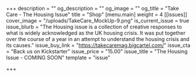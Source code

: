 +++
description = ""
og_description = ""
og_image = ""
og_title = "Take Care - The Housing Issue"
title = "Shop"
[menu.main]
weight = 4
[[issues]]
cover_image = "/uploads/TakeCare_MockUp-9.png"
is_current_issue = true
issue_blurb = "The Housing issue is a collection of creative responses to what is widely acknowledged as the UK housing crisis. It was put together over the course of a year in an attempt to understand the housing crisis and its causes."
issue_buy_link = "https://takecaremag.bigcartel.com/"
issue_cta = "Back us on Kickstarter"
issue_price = "15.00"
issue_title = "The Housing Issue - COMING SOON"
template = "issue"

+++
